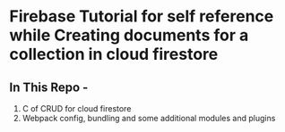 # Firebase Tutorial for self reference while Creating documents for a collection in cloud firestore
## In This Repo -
1. C of CRUD for cloud firestore
2. Webpack config, bundling and some additional modules and plugins  